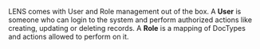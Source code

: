 LENS comes with User and Role management out of the box. A **User** is someone who can login to the system and perform authorized actions like creating, updating or deleting records. A **Role** is a mapping of DocTypes and actions allowed to perform on it.
<!--stackedit_data:
eyJoaXN0b3J5IjpbMTAxMTM1NjE2Nl19
-->